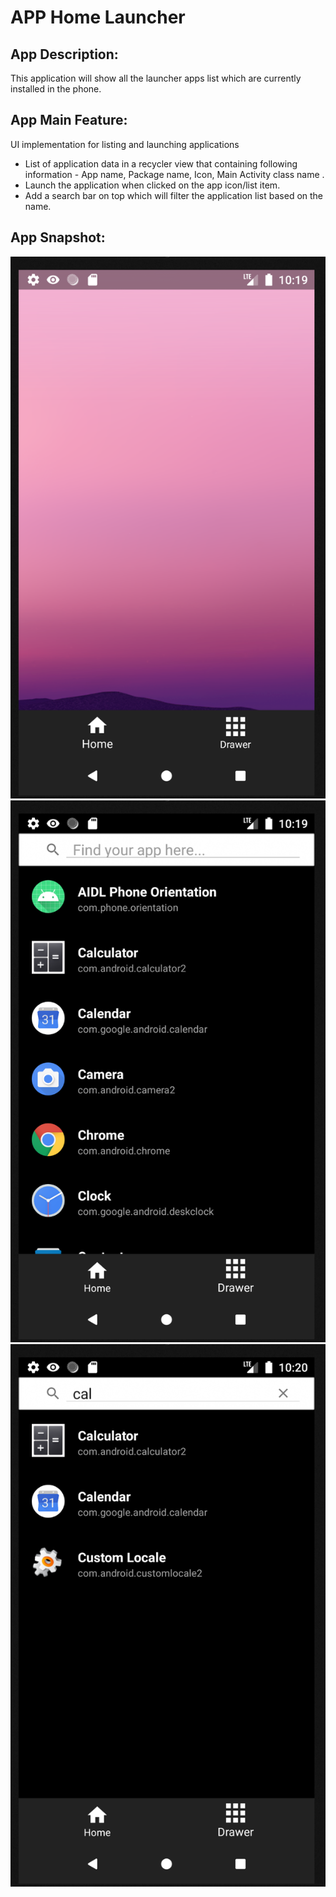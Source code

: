 # APP Home Launcher

## App Description:
This application will show all the launcher apps list which are currently installed in the phone. 

## App Main Feature:
UI implementation for listing and launching applications
* List of application data in a recycler view that containing following information - App name, Package name, Icon, Main Activity class name .
* Launch the application when clicked on the app icon/list item. 
* Add a search bar on top which will filter the application list based on the name.

## App Snapshot:
![](doc/screenshot1.png)
![](doc/screenshot2.png)
![](doc/screenshot3.png)
